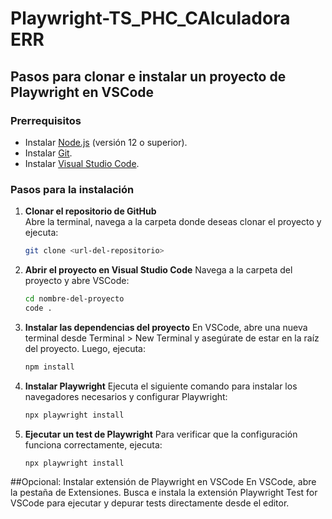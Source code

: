 ﻿# Playwright-TS_PHC_CAlculadora ERR

## Pasos para clonar e instalar un proyecto de Playwright en VSCode

### Prerrequisitos
- Instalar [Node.js](https://nodejs.org/) (versión 12 o superior).
- Instalar [Git](https://git-scm.com/).
- Instalar [Visual Studio Code](https://code.visualstudio.com/).

### Pasos para la instalación

1. **Clonar el repositorio de GitHub**  
   Abre la terminal, navega a la carpeta donde deseas clonar el proyecto y ejecuta:
   
   ```bash
   git clone <url-del-repositorio>

2. **Abrir el proyecto en Visual Studio Code**
   Navega a la carpeta del proyecto y abre VSCode:
   ```bash
   cd nombre-del-proyecto
   code .

3. **Instalar las dependencias del proyecto**
   En VSCode, abre una nueva terminal desde Terminal > New Terminal y asegúrate de estar en la raíz del proyecto. Luego, ejecuta:
   ```bash
   npm install

4. **Instalar Playwright**
   Ejecuta el siguiente comando para instalar los navegadores necesarios y configurar Playwright:
   ```Bash
   npx playwright install

5. **Ejecutar un test de Playwright**
   Para verificar que la configuración funciona correctamente, ejecuta:
   ```Bash
   npx playwright install

##Opcional: Instalar extensión de Playwright en VSCode
   En VSCode, abre la pestaña de Extensiones.
   Busca e instala la extensión Playwright Test for VSCode para ejecutar y depurar tests directamente desde el editor.
